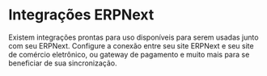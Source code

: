 # Integrações ERPNext



Existem integrações prontas para uso disponíveis para serem usadas junto com seu ERPNext. Configure a conexão entre seu site ERPNext e seu site de comércio eletrônico, ou gateway de pagamento e muito mais para se beneficiar de sua sincronização.



